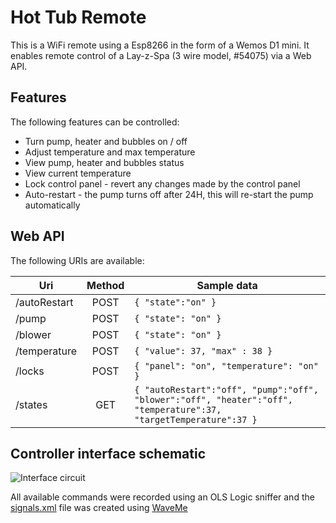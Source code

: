 # Hot Tub Remote
This is a WiFi remote using a Esp8266 in the form of a Wemos D1 mini.
It enables remote control of a Lay-z-Spa (3 wire model, #54075) via a Web API.

## Features
The following features can be controlled:
* Turn pump, heater and bubbles on / off
* Adjust temperature and max temperature
* View pump, heater and bubbles status
* View current temperature
* Lock control panel - revert any changes made by the control panel
* Auto-restart - the pump turns off after 24H, this will re-start the pump automatically

## Web API
The following URIs are available:

|Uri|Method|Sample data|
|--|:--:|--|
| /autoRestart | POST | `{ "state":"on" }` |
| /pump | POST | `{ "state": "on" }` |
| /blower | POST | `{ "state": "on" }` |
| /temperature | POST | `{ "value": 37, "max" : 38 }` |
| /locks | POST | `{ "panel": "on", "temperature": "on" }` |
| /states | GET  | `{ "autoRestart":"off", "pump":"off", "blower":"off", "heater":"off", "temperature":37, "targetTemperature":37 }` |

## Controller interface schematic
![Interface circuit](https://raw.githubusercontent.com/ximon/Hot-tub-remote/master/Interface.png "Interface circuit")

All available commands were recorded using an OLS Logic sniffer and the [signals.xml](https://raw.githubusercontent.com/ximon/Hot-tub-remote/master/signals.xml) file was created using [WaveMe](https://waveme.weebly.com/)